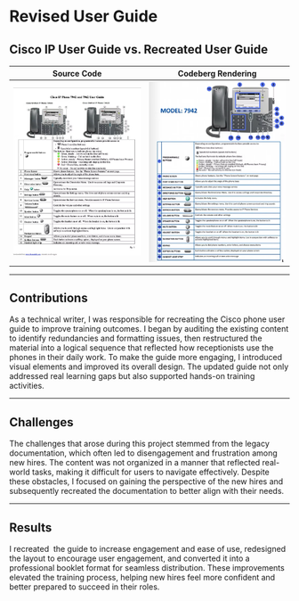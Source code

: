 # Revised User Guide

## Cisco IP User Guide vs. Recreated User Guide

| Source Code | Codeberg Rendering |
|-------------|--------------------|
| ![Source Code](Project31.png) | ![Codeberg Rendering](Project32.png) |

---

## Contributions
As a technical writer, I was responsible for recreating the Cisco phone user guide to improve training outcomes. I began by auditing the existing content to identify redundancies and formatting issues, then restructured the material into a logical sequence that reflected how receptionists use the phones in their daily work. To make the guide more engaging, I introduced visual elements and improved its overall design. The updated guide not only addressed real learning gaps but also supported hands-on training activities.

---

## Challenges
The challenges that arose during this project stemmed from the legacy documentation, which often led to disengagement and frustration among new hires. The content was not organized in a manner that reflected real-world tasks, making it difficult for users to navigate effectively. Despite these obstacles, I focused on gaining the perspective of the new hires and subsequently recreated the documentation to better align with their needs.​

---

## Results
I recreated  the guide to increase engagement and ease of use, redesigned the layout to encourage user engagement, and converted it into a professional booklet format for seamless distribution. These improvements elevated the training process, helping new hires feel more confident and better prepared to succeed in their roles.
